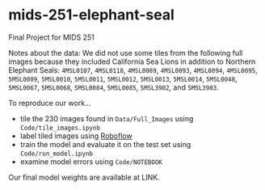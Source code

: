 # mids-251-elephant-seal
Final Project for MIDS 251

Notes about the data:
We did not use some tiles from the following full images because they included California Sea Lions in addition to Northern Elephant Seals: 
`4MSL0107`, `4MSL0118`, `4MSL0089`, `4MSL0093`, `4MSL0094`, `4MSL0095`, `5MSL0009`, `5MSL0010`, `5MSL0011`, `5MSL0012`, `5MSL0013`, `5MSL0014`, `5MSL0048`, `5MSL0067`, `5MSL0068`, `5MSL0084`, `5MSL0085`, `5MSL3902`, and `5MSL3903`.

To reproduce our work...
- tile the 230 images found in `Data/Full_Images` using `Code/tile_images.ipynb`
- label tiled images using [Roboflow](https://docs.roboflow.com/)
- train the model and evaluate it on the test set using `Code/run_model.ipynb`
- examine model errors using `Code/NOTEBOOK`

Our final model weights are available at LINK.
